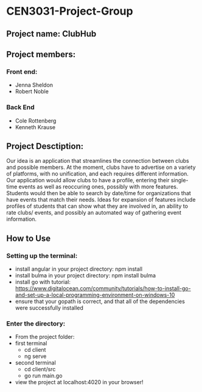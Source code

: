 # CEN3031-Project-Group
## Project name: ClubHub
## Project members:
### Front end:
 - Jenna Sheldon 
-  Robert Noble
### Back End
- Cole Rottenberg
- Kenneth Krause
## Project Desctiption:
Our idea is an application that streamlines the connection between clubs and possible members. At the moment, clubs have to advertise on a variety of platforms, with no unification, and each requires different information.  Our application would allow clubs to have a profile, entering their single-time events as well as reoccuring ones, possibly with more features. Students would then be able to search by date/time for organizations that have events that match their needs. 
Ideas for expansion of features include profiles of students that can show what they are involved in, an ability to rate clubs/ events, and possibly an automated way of gathering event information.

## How to Use
### Setting up the terminal:
- install angular in your project directory: npm install
- install bulma in your project directory: npm install bulma
- install go with tutorial: https://www.digitalocean.com/community/tutorials/how-to-install-go-and-set-up-a-local-programming-environment-on-windows-10
 - ensure that your gopath is correct, and that all of the dependencies were successfully installed


### Enter the directory:
- From the project folder:
- first terminal
   - cd client
   - ng serve
- second terminal
   - cd client/src
   - go run main.go
- view the project at localhost:4020 in your browser!
